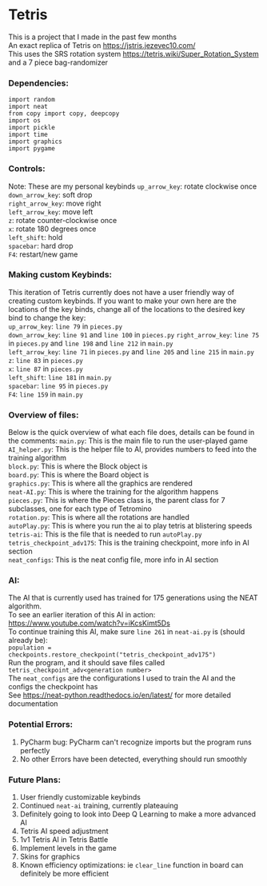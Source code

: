 # Tetris
This is a project that I made in the past few months  
An exact replica of Tetris on https://jstris.jezevec10.com/  
This uses the SRS rotation system https://tetris.wiki/Super_Rotation_System and a 7 piece bag-randomizer  
### Dependencies:
```
import random
import neat
from copy import copy, deepcopy
import os
import pickle
import time
import graphics
import pygame
```
### Controls:
Note: These are my personal keybinds 
```up_arrow_key```: rotate clockwise once  
```down_arrow_key```: soft drop  
```right_arrow_key```: move right  
```left_arrow_key```:  move left  
```z```: rotate counter-clockwise once  
```x```: rotate 180 degrees once  
```left_shift```: hold  
```spacebar```: hard drop  
```F4```: restart/new game
### Making custom Keybinds:
This iteration of Tetris currently does not have
a user friendly way of creating custom keybinds. 
If you want to make your own here are the locations of the key binds, change
all of the locations to the desired key bind to change the key:  
```up_arrow_key```: ```line 79``` in ```pieces.py```  
```down_arrow_key```: ```line 91``` and ```line 100``` in ```pieces.py```
```right_arrow_key```:  ```line 75``` in ```pieces.py``` and ```line 198``` and ```line 212``` in ```main.py```  
```left_arrow_key```: ```line 71``` in ```pieces.py``` and ```line 205``` and ```line 215``` in ```main.py```  
```z```: ```line 83``` in ```pieces.py```  
```x```: ```line 87``` in ```pieces.py```  
```left_shift```: ```line 181``` in ```main.py```  
```spacebar```: ```line 95``` in ```pieces.py```  
```F4```: ```line 159``` in ```main.py```  
### Overview of files:
Below is the quick overview of what each file does, details can be found in the comments: 
```main.py```: This is the main file to run the user-played game  
```AI_helper.py```: This is the helper file to AI, provides numbers to feed into the training algorithm  
```block.py```: This is where the Block object is  
```board.py```: This is where the Board object is  
```graphics.py```: This is where all the graphics are rendered  
```neat-AI.py```: This is where the training for the algorithm happens  
```pieces.py```: This is where the Pieces class is, the parent class for 7 subclasses, one for each type of Tetromino  
```rotation.py```: This is where all the rotations are handled  
```autoPlay.py```: This is where you run the ai to play tetris at blistering speeds  
```tetris-ai```: This is the file that is needed to run ```autoPlay.py```  
```tetris_checkpoint_adv175```: This is the training checkpoint, more info in AI section  
```neat_configs```: This is the neat config file, more info in AI section  

### AI:
The AI that is currently used has trained for 175 generations using the NEAT algorithm.  
To see an earlier iteration of this AI in action: https://www.youtube.com/watch?v=iKcsKimt5Ds  
To continue training this AI, make sure ```line 261``` in ```neat-ai.py``` is (should already be):  
```population = checkpoints.restore_checkpoint("tetris_checkpoint_adv175")```  
Run the program, and it should save files called ```tetris_checkpoint_adv<generation number>```  
The ```neat_configs``` are the configurations I used to train the AI and the configs the checkpoint has  
See https://neat-python.readthedocs.io/en/latest/ for more detailed documentation  

### Potential Errors:
1. PyCharm bug: PyCharm can't recognize imports but the program runs perfectly
2. No other Errors have been detected, everything should run smoothly

### Future Plans:
1. User friendly customizable keybinds  
2. Continued ```neat-ai``` training, currently plateauing  
3. Definitely going to look into Deep Q Learning to make a more advanced AI  
4. Tetris AI speed adjustment  
5. 1v1 Tetris AI in Tetris Battle  
6. Implement levels in the game  
7. Skins for graphics
8. Known efficiency optimizations: ie ```clear_line``` function in board can definitely be more efficient